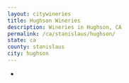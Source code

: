 ```yaml
---
layout: citywineries
title: Hughson Wineries
description: Wineries in Hughson, CA
permalink: /ca/stanislaus/hughson/
state: ca
county: stanislaus
city: hughson
---
```

-

